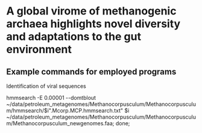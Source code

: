 # A global virome of methanogenic archaea highlights novel diversity and adaptations to the gut environment
## Example commands for employed programs

Identification of viral sequences

hmmsearch -E 0.00001 --domtblout ~/data/petroleum_metagenomes/Methanocorpusculum/Methanocorpusculum/hmmsearch/$i".Mcorp.MCP.hmmsearch.txt" $i ~/data/petroleum_metagenomes/Methanocorpusculum/Methanocorpusculum/Methanocorpusculum_newgenomes.faa; done;


